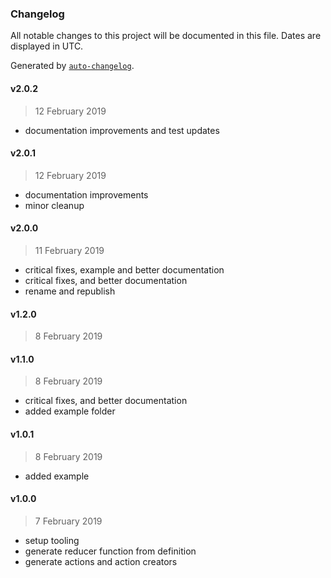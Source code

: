 ### Changelog

All notable changes to this project will be documented in this file. Dates are displayed in UTC.

Generated by [`auto-changelog`](https://github.com/CookPete/auto-changelog).

#### v2.0.2

> 12 February 2019

- documentation improvements and test updates

#### v2.0.1

> 12 February 2019

- documentation improvements
- minor cleanup

#### v2.0.0

> 11 February 2019

- critical fixes, example and better documentation
- critical fixes, and better documentation
- rename and republish

#### v1.2.0

> 8 February 2019

#### v1.1.0

> 8 February 2019

- critical fixes, and better documentation
- added example folder

#### v1.0.1

> 8 February 2019

- added example

#### v1.0.0

> 7 February 2019

- setup tooling
- generate reducer function from definition
- generate actions and action creators
